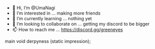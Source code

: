- 👋 Hi, I’m @UmaNagi
- 👀 I’m interested in ... making more friends
- 🌱 I’m currently learning ... nothing yet
- 💞️ I’m looking to collaborate on ... getting my discord to be bigger
- 📫 How to reach me ... https://discord.gg/greeneyes

<!---
UmaNagi/UmaNagi is a ✨ special ✨ repository because its `README.md` (this file) appears on your GitHub profile.
You can click the Preview link to take a look at your changes.
--->
main void derpyness
 (static impression);
